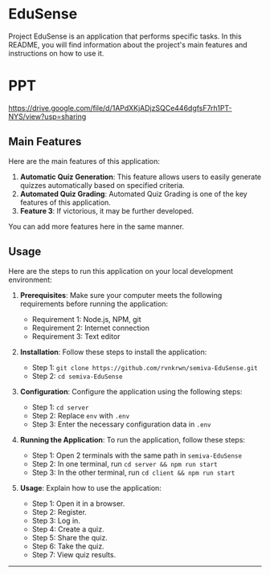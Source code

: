 # EduSense

Project EduSense is an application that performs specific tasks. In this README, you will find information about the project's main features and instructions on how to use it.

# PPT
https://drive.google.com/file/d/1APdXKjADjzSQCe446dgfsF7rh1PT-NYS/view?usp=sharing

## Main Features

Here are the main features of this application:

1. **Automatic Quiz Generation**: This feature allows users to easily generate quizzes automatically based on specified criteria.
2. **Automated Quiz Grading**: Automated Quiz Grading is one of the key features of this application.
3. **Feature 3**: If victorious, it may be further developed.

You can add more features here in the same manner.

## Usage

Here are the steps to run this application on your local development environment:

1. **Prerequisites**: Make sure your computer meets the following requirements before running the application:
    - Requirement 1: Node.js, NPM, git
    - Requirement 2: Internet connection
    - Requirement 3: Text editor

2. **Installation**: Follow these steps to install the application:
    - Step 1: `git clone https://github.com/rvnkrwn/semiva-EduSense.git`
    - Step 2: `cd semiva-EduSense`

3. **Configuration**: Configure the application using the following steps:
    - Step 1: `cd server`
    - Step 2: Replace `env` with `.env`
    - Step 3: Enter the necessary configuration data in `.env`

4. **Running the Application**: To run the application, follow these steps:
    - Step 1: Open 2 terminals with the same path in `semiva-EduSense`
    - Step 2: In one terminal, run `cd server && npm run start`
    - Step 3: In the other terminal, run `cd client && npm run start`

5. **Usage**: Explain how to use the application:
    - Step 1: Open it in a browser.
    - Step 2: Register.
    - Step 3: Log in.
    - Step 4: Create a quiz.
    - Step 5: Share the quiz.
    - Step 6: Take the quiz.
    - Step 7: View quiz results.

---
